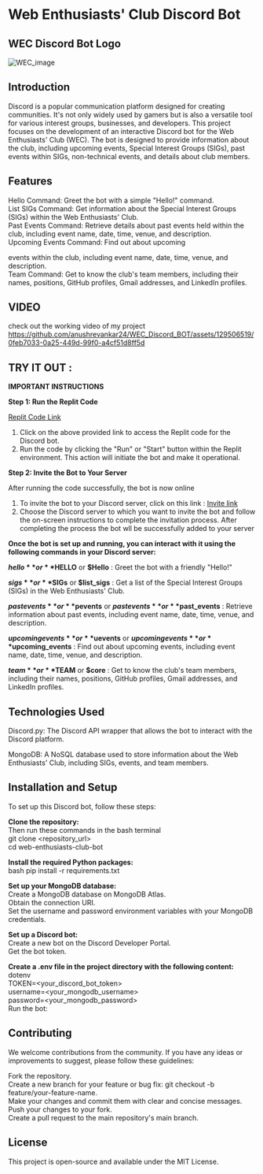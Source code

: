 # Web Enthusiasts' Club Discord Bot
## WEC Discord Bot Logo
![WEC_image](https://github.com/anushrevankar24/WEC_Discord_BOT/assets/129506519/b73341f2-d324-43b5-b7b9-fd0b7f4c5277)

## Introduction
Discord is a popular communication platform designed for creating communities. It's not only widely used by gamers but is also a versatile tool for various interest groups, businesses, and developers. This project focuses on the development of an interactive Discord bot for the Web Enthusiasts' Club (WEC). The bot is designed to provide information about the club, including upcoming events, Special Interest Groups (SIGs), past events within SIGs, non-technical events, and details about club members.

## Features
Hello Command: Greet the bot with a simple "Hello!" command.  
List SIGs Command: Get information about the Special Interest Groups (SIGs) within the Web Enthusiasts' Club.  
Past Events Command: Retrieve details about past events held within the club, including event name, date, time, venue, and description.  
Upcoming Events Command: Find out about upcoming 



events within the club, including event name, date, time, venue, and description.   
Team Command: Get to know the club's team members, including their names, positions, GitHub profiles, Gmail addresses, and LinkedIn profiles.  

## VIDEO
check out the working video of my project  
https://github.com/anushrevankar24/WEC_Discord_BOT/assets/129506519/0feb7033-0a25-449d-99f0-a4cf51d8ff5d

## TRY IT OUT :
**IMPORTANT INSTRUCTIONS**    

**Step 1: Run the Replit Code**    

[Replit Code Link](https://replit.com/@AnushRevankar/WEC-Bot)
1) Click on the above provided link to access the Replit code for the Discord bot.    
2) Run the code by clicking the "Run" or "Start" button within the Replit environment. This action will initiate the bot and make it operational.
 
**Step 2: Invite the Bot to Your Server**  

After running the code successfully, the bot is now online       
1) To invite the bot to your Discord server, click on this link :  [Invite link](https://discord.com/api/oauth2/authorize?client_id=1163899289211240509&permissions=1084479764544&scope=bot)     
2) Choose the Discord server to which you want to invite the bot and follow the on-screen instructions to complete the invitation process.
   After completing the process the bot wll be successfully added to your server
    
**Once the bot is set up and running, you can interact with it using the following commands in your Discord server:**

**$hello** or **$HELLO** or **$Hello** : Greet the bot with a friendly "Hello!"

**$sigs** or **$SIGs** or **$list_sigs**  : Get a list of the Special Interest Groups (SIGs) in the Web Enthusiasts' Club. 

**$pastevents** or **$pevents** or **$past events** or **$past_events**  : Retrieve information about past events, including event name, date, time, venue, and description.  

**$upcomingevents** or **$uevents** or **$upcoming events**or **$upcoming_events** : Find out about upcoming events, including event name, date, time, venue, and description. 

**$team** or **$TEAM** or **$core** : Get to know the club's team members, including their names, positions, GitHub profiles, Gmail addresses, and LinkedIn profiles.


## Technologies Used
Discord.py: The Discord API wrapper that allows the bot to interact with the Discord platform.  

MongoDB: A NoSQL database used to store information about the Web Enthusiasts' Club, including SIGs, events, and team members.  

##  Installation and Setup
To set up this Discord bot, follow these steps:  

**Clone the repository:**  
Then run these commands in the bash terminal  
git clone <repository_url>  
cd web-enthusiasts-club-bot  

**Install the required Python packages:**  
bash
pip install -r requirements.txt   

**Set up your MongoDB database:**  
Create a MongoDB database on MongoDB Atlas.    
Obtain the connection URI.  
Set the username and password environment variables with your MongoDB credentials.    

**Set up a Discord bot:**  
Create a new bot on the Discord Developer Portal.  
Get the bot token.  

**Create a .env file in the project directory with the following content:**  
dotenv  
TOKEN=<your_discord_bot_token>  
username=<your_mongodb_username>   
password=<your_mongodb_password>  
Run the bot:  

## Contributing
We welcome contributions from the community. If you have any ideas or improvements to suggest, please follow these guidelines:

Fork the repository.  
Create a new branch for your feature or bug fix: git checkout -b feature/your-feature-name.  
Make your changes and commit them with clear and concise messages.   
Push your changes to your fork.   
Create a pull request to the main repository's main branch.   

## License  
This project is open-source and available under the MIT License.


